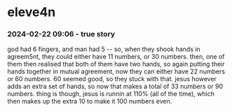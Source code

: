 # eleve4n

### 2024-02-22 09:06 - true story

god had 6 fingers, and man had 5 -- so, when they shook hands in agreem5nt, they could either have 11 numbers, or 30 numbers. then, one of them then realised that both of them have two hands, so again putting their hands together in mutual agreement, now they can either have 22 numbers or 60 numbers. 60 seemed good, so they stuck with that.
jesus however adds an extra set of hands, so now that makes a total of 33 numbers or 90 numbers. thing is though, jesus is runnin at 110% (all of the time),
which then makes up the extra 10 to make it 100 numbers even.
